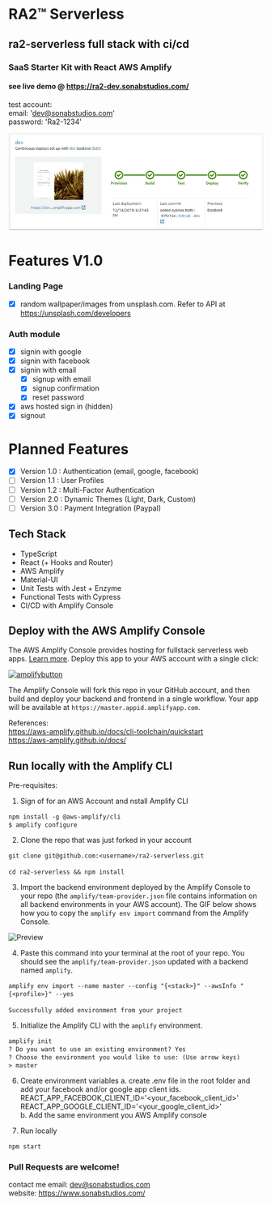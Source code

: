 # RA2™ Serverless

## ra2-serverless full stack with ci/cd

### SaaS Starter Kit with React AWS Amplify

#### see live demo @ https://ra2-dev.sonabstudios.com/

test account: <br />
email: 'dev@sonabstudios.com' <br />
password: 'Ra2-1234' <br />

![Preview](public/ci_cd_pipeline.jpg)

# Features V1.0

### Landing Page

- [x] random wallpaper/images from unsplash.com. Refer to API at https://unsplash.com/developers

### Auth module

- [x] signin with google
- [x] signin with facebook
- [x] signin with email
  - [x] signup with email
  - [x] signup confirmation
  - [x] reset password
- [x] aws hosted sign in (hidden)
- [x] signout

# Planned Features

- [x] Version 1.0 : Authentication (email, google, facebook)
- [ ] Version 1.1 : User Profiles
- [ ] Version 1.2 : Multi-Factor Authentication
- [ ] Version 2.0 : Dynamic Themes (Light, Dark, Custom)
- [ ] Version 3.0 : Payment Integration (Paypal)

## Tech Stack

- TypeScript
- React (+ Hooks and Router)
- AWS Amplify
- Material-UI
- Unit Tests with Jest + Enzyme
- Functional Tests with Cypress
- CI/CD with Amplify Console

## Deploy with the AWS Amplify Console

The AWS Amplify Console provides hosting for fullstack serverless web apps. [Learn more](https://console.amplify.aws). Deploy this app to your AWS account with a single click:

[![amplifybutton](https://oneclick.amplifyapp.com/button.svg)](https://console.aws.amazon.com/amplify/home#/deploy?repo=https://github.com/aws-samples/create-react-app-auth-amplify)

The Amplify Console will fork this repo in your GitHub account, and then build and deploy your backend and frontend in a single workflow. Your app will be available at `https://master.appid.amplifyapp.com`.

References: <br />
https://aws-amplify.github.io/docs/cli-toolchain/quickstart<br />
https://aws-amplify.github.io/docs/<br />

## Run locally with the Amplify CLI

Pre-requisites: <br />

1. Sign of for an AWS Account and nstall Amplify CLI <br />

```
npm install -g @aws-amplify/cli
$ amplify configure
```

2. Clone the repo that was just forked in your account

```
git clone git@github.com:<username>/ra2-serverless.git

cd ra2-serverless && npm install
```

3. Import the backend environment deployed by the Amplify Console to your repo (the `amplify/team-provider.json` file contains information on all backend environments in your AWS account). The GIF below shows how you to copy the `amplify env import` command from the Amplify Console.

![Preview](public/import-backend.gif)

4. Paste this command into your terminal at the root of your repo. You should see the `amplify/team-provider.json` updated with a backend named `amplify`.

```
amplify env import --name master --config "{<stack>}" --awsInfo "{<profile>}" --yes

Successfully added environment from your project
```

5. Initialize the Amplify CLI with the `amplify` environment.

```
amplify init
? Do you want to use an existing environment? Yes
? Choose the environment you would like to use: (Use arrow keys)
> master
```

6. Create environment variables
   a. create .env file in the root folder and add your facebook and/or google app client ids.
   REACT_APP_FACEBOOK_CLIENT_ID='<your_facebook_client_id>' <br />
   REACT_APP_GOOGLE_CLIENT_ID='<your_google_client_id>' <br />
   b. Add the same environment you AWS Amplify console <br />

7) Run locally

```
npm start
```

### Pull Requests are welcome!

contact me
email: dev@sonabstudios.com <br />
website: https://www.sonabstudios.com/<br />
